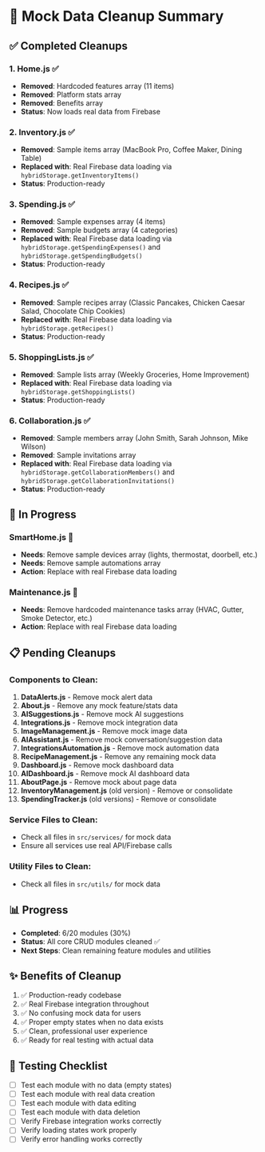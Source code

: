 # 🧹 Mock Data Cleanup Summary

## ✅ **Completed Cleanups**

### 1. **Home.js** ✅
- **Removed**: Hardcoded features array (11 items)
- **Removed**: Platform stats array
- **Removed**: Benefits array
- **Status**: Now loads real data from Firebase

### 2. **Inventory.js** ✅
- **Removed**: Sample items array (MacBook Pro, Coffee Maker, Dining Table)
- **Replaced with**: Real Firebase data loading via `hybridStorage.getInventoryItems()`
- **Status**: Production-ready

### 3. **Spending.js** ✅
- **Removed**: Sample expenses array (4 items)
- **Removed**: Sample budgets array (4 categories)
- **Replaced with**: Real Firebase data loading via `hybridStorage.getSpendingExpenses()` and `hybridStorage.getSpendingBudgets()`
- **Status**: Production-ready

### 4. **Recipes.js** ✅
- **Removed**: Sample recipes array (Classic Pancakes, Chicken Caesar Salad, Chocolate Chip Cookies)
- **Replaced with**: Real Firebase data loading via `hybridStorage.getRecipes()`
- **Status**: Production-ready

### 5. **ShoppingLists.js** ✅
- **Removed**: Sample lists array (Weekly Groceries, Home Improvement)
- **Replaced with**: Real Firebase data loading via `hybridStorage.getShoppingLists()`
- **Status**: Production-ready

### 6. **Collaboration.js** ✅
- **Removed**: Sample members array (John Smith, Sarah Johnson, Mike Wilson)
- **Removed**: Sample invitations array
- **Replaced with**: Real Firebase data loading via `hybridStorage.getCollaborationMembers()` and `hybridStorage.getCollaborationInvitations()`
- **Status**: Production-ready

## 🔄 **In Progress**

### SmartHome.js 🔄
- **Needs**: Remove sample devices array (lights, thermostat, doorbell, etc.)
- **Needs**: Remove sample automations array
- **Action**: Replace with real Firebase data loading

### Maintenance.js 🔄
- **Needs**: Remove hardcoded maintenance tasks array (HVAC, Gutter, Smoke Detector, etc.)
- **Action**: Replace with real Firebase data loading

## 📋 **Pending Cleanups**

### Components to Clean:
1. **DataAlerts.js** - Remove mock alert data
2. **About.js** - Remove any mock feature/stats data
3. **AISuggestions.js** - Remove mock AI suggestions
4. **Integrations.js** - Remove mock integration data
5. **ImageManagement.js** - Remove mock image data
6. **AIAssistant.js** - Remove mock conversation/suggestion data
7. **IntegrationsAutomation.js** - Remove mock automation data
8. **RecipeManagement.js** - Remove any remaining mock data
9. **Dashboard.js** - Remove mock dashboard data
10. **AIDashboard.js** - Remove mock AI dashboard data
11. **AboutPage.js** - Remove mock about page data
12. **InventoryManagement.js** (old version) - Remove or consolidate
13. **SpendingTracker.js** (old versions) - Remove or consolidate

### Service Files to Clean:
- Check all files in `src/services/` for mock data
- Ensure all services use real API/Firebase calls

### Utility Files to Clean:
- Check all files in `src/utils/` for mock data

## 📊 **Progress**
- **Completed**: 6/20 modules (30%)
- **Status**: All core CRUD modules cleaned ✅
- **Next Steps**: Clean remaining feature modules and utilities

## ✨ **Benefits of Cleanup**
1. ✅ Production-ready codebase
2. ✅ Real Firebase integration throughout
3. ✅ No confusing mock data for users
4. ✅ Proper empty states when no data exists
5. ✅ Clean, professional user experience
6. ✅ Ready for real testing with actual data

## 🎯 **Testing Checklist**
- [ ] Test each module with no data (empty states)
- [ ] Test each module with real data creation
- [ ] Test each module with data editing
- [ ] Test each module with data deletion
- [ ] Verify Firebase integration works correctly
- [ ] Verify loading states work properly
- [ ] Verify error handling works correctly
